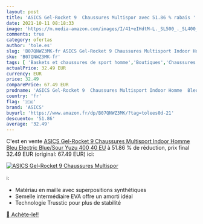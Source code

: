 ```yaml
---
layout: post
title: 'ASICS Gel-Rocket 9  Chaussures Multispor avec 51.86 % rabais '
date: 2021-10-11 08:18:33
image: 'https://m.media-amazon.com/images/I/41+eIHdtM-L._SL500_._SL400_.jpg'
comments: true
category: ofertas
author: 'tole.es'
slug: 'B07QNWZ3MK-fr ASICS Gel-Rocket 9 Chaussures Multisport Indoor Homme Bleu...'
sku: 'B07QNWZ3MK-fr'
tags: [ 'Baskets et chaussures de sport homme','Boutiques','Chaussures','Chaussures de multisports outdoor homme','Chaussures de sport homme','Chaussures et Sacs','Chaussures homme','Custom Stores','asics', ]
actualPrice: 32.49 EUR
currency: EUR
price: 32.49
comparePrice: 67.49 EUR
prodname: 'ASICS Gel-Rocket 9  Chaussures Multisport Indoor Homme  Bleu  Electric Blue/Sour Yuzu 400   40 EU'
country: 'fr'
flag: '🇫🇷'
brand: 'ASICS'
buyurl: 'https://www.amazon.fr/dp/B07QNWZ3MK/?tag=tolees0d-21'
descuento: '51.86'
average: '32.49'
---
```


C'est en vente [ASICS Gel-Rocket 9  Chaussures Multisport Indoor Homme  Bleu  Electric Blue/Sour Yuzu 400   40 EU](https://www.amazon.fr/dp/B07QNWZ3MK/?tag=tolees0d-21)  à  51.86 % de réduction, prix final  32.49 EUR (original: 67.49 EUR) ici:

[![ASICS Gel-Rocket 9  Chaussures Multispor](https://m.media-amazon.com/images/I/41+eIHdtM-L._SL500_._SL400_.jpg)](https://www.amazon.fr/dp/B07QNWZ3MK/?tag=tolees0d-21)

ℹ️:

- Matériau en maille avec superpositions synthétiques
- Semelle intermédiaire EVA offre un amorti idéal
- Technologie Trusstic pour plus de stabilité

[🛒 Achète-le!!](https://www.amazon.fr/dp/B07QNWZ3MK/?tag=tolees0d-21)
